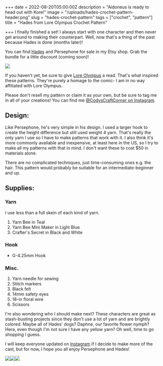 +++
date = 2022-08-20T05:00:00Z
description = "Aidoneus is ready to head out with Kore!"
image = "/uploads/hades-crochet-pattern-header.png"
slug = "hades-crochet-pattern"
tags = ["crochet", "pattern"]
title = "Hades from Lore Olympus Crochet Pattern"

+++
I finally finished a set! I always start with one character and then never get around to making their counterpart. Well, now that's a thing of the past because Hades is done (months later)!

You can find [Hades](https://www.etsy.com/listing/1289506079/hades-the-king-of-the-underworld-crochet?click_key=2802d16ff469294155e21b6beba34fb099f170d6%3A1289506079&click_sum=5e7303f4&ref=shop_home_feat_4) and Persephone for sale in my Etsy shop. Grab the bundle for a little discount (coming soon)!

![](/uploads/hades-and-persephone-small.jpg)

If you haven't yet, be sure to give [Lore Olympus](https://www.webtoons.com/en/romance/lore-olympus/list?title_no=1320&page=1) a read. That's what inspired these patterns. They're purely a homage to the comic- I am in no way affiliated with Lore Olympus.

Please don't resell my pattern or claim it as your own, but be sure to tag me in all of your creations! You can find me [@CodysCraftCorner on Instagram](https://www.instagram.com/codyscraftcorner/).

## Design:

Like Persephone, he's very simple in his design. I used a larger hook to create the height difference but still used weight 4 yarn. That's really the only yarn I use so I have to make patterns that work with it. I also think it's more commonly available and inexpensive, at least here in the US, so I try to make all my patterns with that in mind. I don't want these to cost $50 in materials alone.

There are no complicated techniques, just time-consuming ones e.g. the hair. This pattern would probably be suitable for an intermediate-beginner and up.

## Supplies:

### Yarn

I use less than a full skein of each kind of yarn.

1. Yarn Bee in Teal
2. Yarn Bee Mini Maker in Light Blue
3. Crafter's Secret in Black and White

### Hook

* G-4.25mm Hook

### Misc.

1. Yarn needle for sewing
2. Stitch markers
3. Black felt
4. 14mm safety eyes
5. 18-in floral wire
6. Scissors

I'm also wondering who I should make next? These characters are great as stash-busting projects since they don't use a lot of yarn and are brightly colored. Maybe all of Hades' dogs? Daphne, our favorite flower nymph? Hera, even though I'm not sure I have any yellow yarn? Oh well, time to go shopping I guess.

I will keep everyone updated on [Instagram](https://www.instagram.com/codyscraftcorner/) if I decide to make more of the cast, but for now, I hope you all enjoy Persephone and Hades!

![](/uploads/hades_crochet.jpg)![](/uploads/hades-profile-2-small.jpg)![](/uploads/hades-profile-small.jpg)